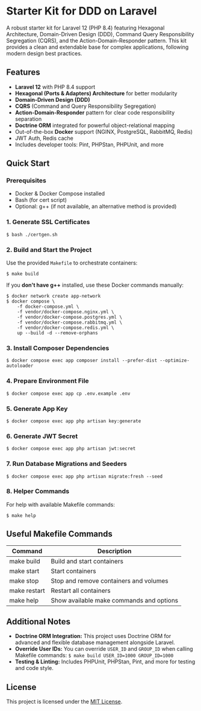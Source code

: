 # Starter Kit for DDD on Laravel

A robust starter kit for Laravel 12 (PHP 8.4) featuring Hexagonal Architecture, Domain-Driven Design (DDD), Command Query Responsibility Segregation (CQRS), and the Action-Domain-Responder pattern. This kit provides a clean and extendable base for complex applications, following modern design best practices.

## Features

- **Laravel 12** with PHP 8.4 support
- **Hexagonal (Ports & Adapters) Architecture** for better modularity
- **Domain-Driven Design (DDD)**
- **CQRS** (Command and Query Responsibility Segregation)
- **Action-Domain-Responder** pattern for clear code responsibility separation
- **Doctrine ORM** integrated for powerful object-relational mapping
- Out-of-the-box **Docker** support (NGINX, PostgreSQL, RabbitMQ, Redis)
- JWT Auth, Redis cache
- Includes developer tools: Pint, PHPStan, PHPUnit, and more

## Quick Start

### Prerequisites

- Docker & Docker Compose installed
- Bash (for cert script)
- Optional: g++ (if not available, an alternative method is provided)

### 1. Generate SSL Certificates

```
$ bash ./certgen.sh
```

### 2. Build and Start the Project

Use the provided `Makefile` to orchestrate containers:

```
$ make build
```

If you **don't have g++** installed, use these Docker commands manually:

```
$ docker network create app-network
$ docker compose \
    -f docker-compose.yml \
    -f vendor/docker-compose.nginx.yml \
    -f vendor/docker-compose.postgres.yml \
    -f vendor/docker-compose.rabbitmq.yml \
    -f vendor/docker-compose.redis.yml \
    up --build -d --remove-orphans
```

### 3. Install Composer Dependencies

```
$ docker compose exec app composer install --prefer-dist --optimize-autoloader
```

### 4. Prepare Environment File

```
$ docker compose exec app cp .env.example .env
```

### 5. Generate App Key

```
$ docker compose exec app php artisan key:generate
```

### 6. Generate JWT Secret

```
$ docker compose exec app php artisan jwt:secret
```

### 7. Run Database Migrations and Seeders

```
$ docker compose exec app php artisan migrate:fresh --seed
```

### 8. Helper Commands

For help with available Makefile commands:

```
$ make help
```

## Useful Makefile Commands

| Command             | Description                                      |
| ------------------- | ------------------------------------------------ |
| make build          | Build and start containers                       |
| make start          | Start containers                                 |
| make stop           | Stop and remove containers and volumes           |
| make restart        | Restart all containers                           |
| make help           | Show available make commands and options         |

## Additional Notes

- **Doctrine ORM Integration:** This project uses Doctrine ORM for advanced and flexible database management alongside Laravel.
- **Override User IDs:** You can override `USER_ID` and `GROUP_ID` when calling Makefile commands:
  `$ make build USER_ID=1000 GROUP_ID=1000`
- **Testing & Linting:** Includes PHPUnit, PHPStan, Pint, and more for testing and code style.

## License

This project is licensed under the [MIT License](https://opensource.org/licenses/MIT).